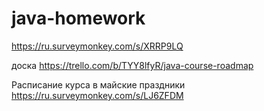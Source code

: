 # java-homework
https://ru.surveymonkey.com/s/XRRP9LQ

доска
https://trello.com/b/TYY8lfyR/java-course-roadmap

Расписание курса в майские праздники
https://ru.surveymonkey.com/s/LJ6ZFDM